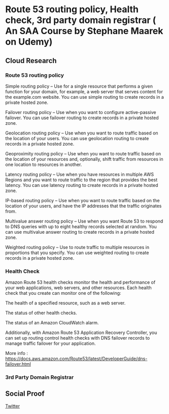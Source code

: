 
# Route 53 routing policy, Health check, 3rd party domain registrar ( An SAA Course by Stephane Maarek on Udemy)

## Cloud Research

### Route 53 routing policy

Simple routing policy – Use for a single resource that performs a given function for your domain, for example, a web server that serves content for the example.com website. You can use simple routing to create records in a private hosted zone.

Failover routing policy – Use when you want to configure active-passive failover. You can use failover routing to create records in a private hosted zone.

Geolocation routing policy – Use when you want to route traffic based on the location of your users. You can use geolocation routing to create records in a private hosted zone.

Geoproximity routing policy – Use when you want to route traffic based on the location of your resources and, optionally, shift traffic from resources in one location to resources in another.

Latency routing policy – Use when you have resources in multiple AWS Regions and you want to route traffic to the region that provides the best latency. You can use latency routing to create records in a private hosted zone.

IP-based routing policy – Use when you want to route traffic based on the location of your users, and have the IP addresses that the traffic originates from.

Multivalue answer routing policy – Use when you want Route 53 to respond to DNS queries with up to eight healthy records selected at random. You can use multivalue answer routing to create records in a private hosted zone.

Weighted routing policy – Use to route traffic to multiple resources in proportions that you specify. You can use weighted routing to create records in a private hosted zone.

### Health Check

Amazon Route 53 health checks monitor the health and performance of your web applications, web servers, and other resources. Each health check that you create can monitor one of the following:

The health of a specified resource, such as a web server.

The status of other health checks.

The status of an Amazon CloudWatch alarm.

Additionally, with Amazon Route 53 Application Recovery Controller, you can set up routing control health checks with DNS failover records to manage traffic failover for your application.

More info : https://docs.aws.amazon.com/Route53/latest/DeveloperGuide/dns-failover.html

### 3rd Party Domain Registrar



## Social Proof

[Twitter](https://twitter.com/JoeSeven08/status/1549422634453966848)
